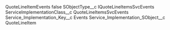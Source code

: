 <?xml version="1.0" encoding="UTF-8"?>
<CustomMetadata xmlns="http://soap.sforce.com/2006/04/metadata" xmlns:xsi="http://www.w3.org/2001/XMLSchema-instance" xmlns:xsd="http://www.w3.org/2001/XMLSchema">
    <label>QuoteLineItemEvents</label>
    <protected>false</protected>
    <values>
        <field>SObjectType__c</field>
        <value xsi:type="xsd:string">IQuoteLineItemsSvcEvents</value>
    </values>
    <values>
        <field>ServiceImplementationClass__c</field>
        <value xsi:type="xsd:string">QuoteLineItemsSvcEvents</value>
    </values>
    <values>
        <field>Service_Implementation_Key__c</field>
        <value xsi:type="xsd:string">Events</value>
    </values>
    <values>
        <field>Service_Implementation_SObject__c</field>
        <value xsi:type="xsd:string">QuoteLineItem</value>
    </values>
</CustomMetadata>
